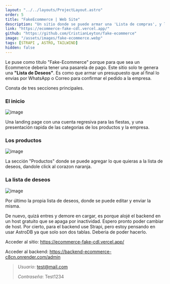 ```yaml
---
layout: "../../layouts/ProjectLayout.astro"
order: 5
title: "FakeEcommerce | Web Site"
description: "Un sitio donde se puede armar una 'Lista de compras', y luego enviarla a la empresa para finalizar la compra. Usé Astro para el frontend y Strapi para el backend."
link: "https://ecommerce-fake-cdl.vercel.app/"
github: "https://github.com/CristianLeyton/fake-ecommerce"
image: "/assets/images/fake-ecommerce.webp"
tags: [STRAPI , ASTRO, TAILWIND]
hidden: false
---
```


Le puse como titulo "Fake-Ecommerce" porque para que sea un Ecommerce deberia tener una pasarela de pago. Este sitio solo te genera una **"Lista de Deseos"**. Es como que armar un presupuesto que al final lo envias por WhatsApp o Correo para confirmar el pedido a la empresa.

Consta de tres secciones principales.

### El inicio

![image](https://github.com/user-attachments/assets/f3d37db3-5cd8-4684-9a82-ca15c79e3cd8)

Una landing page con una cuenta regresiva para las fiestas, y una presentación rapida de las categorias de los productos y la empresa.

### Los productos

![image](https://github.com/user-attachments/assets/f2210761-9998-4c50-98c9-73d07377c304)

La sección "Productos" donde se puede agregar lo que quieras a la lista de deseos, dandole click al corazon naranja.

### La lista de deseos

![image](https://github.com/user-attachments/assets/6307a2b6-b59e-4478-8ad7-70365f3020ac)

Por último la propia lista de deseos, donde se puede editar y enviar la misma.

De nuevo, quizá entres y demore en cargar, es porque alojé el backend en un host gratuito que se apaga por inactividad. Espero pronto poder cambiar de host.
Por cierto, para el backend use Strapi, pero estoy pensando en usar AstroDB ya que solo son dos tablas. Deberia de poder hacerlo.

Acceder al sitio:
<https://ecommerce-fake-cdl.vercel.app/>

Acceder al backend:
<https://backend-ecommerce-c8cn.onrender.com/admin>

> *Usuario*: <test@mail.com>
>
> *Contraseña*: Test1234
